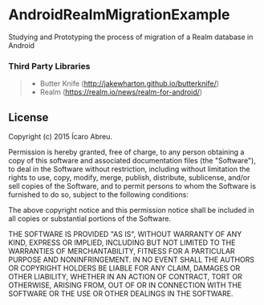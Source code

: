 # AndroidRealmMigrationExample
Studying and Prototyping the process of migration of a Realm database in Android

### Third Party Libraries
>- Butter Knife (http://jakewharton.github.io/butterknife/)
>- Realm (https://realm.io/news/realm-for-android/)

## License
Copyright (c) 2015 Ícaro Abreu.

  Permission is hereby granted, free of charge, to any person obtaining a copy of this software and associated documentation files (the "Software"), to deal in the Software without restriction, including without limitation the rights to use, copy, modify, merge, publish, distribute, sublicense, and/or sell copies of the Software, and to permit persons to whom the Software is furnished to do so, subject to the following conditions:

  The above copyright notice and this permission notice shall be included in all copies or substantial portions of the Software.

  THE SOFTWARE IS PROVIDED "AS IS", WITHOUT WARRANTY OF ANY KIND, EXPRESS OR IMPLIED, INCLUDING BUT NOT LIMITED TO THE WARRANTIES OF MERCHANTABILITY, FITNESS FOR A PARTICULAR PURPOSE AND NONINFRINGEMENT. IN NO EVENT SHALL THE AUTHORS OR COPYRIGHT HOLDERS BE LIABLE FOR ANY CLAIM, DAMAGES OR OTHER LIABILITY, WHETHER IN AN ACTION OF CONTRACT, TORT OR OTHERWISE, ARISING FROM, OUT OF OR IN CONNECTION WITH THE SOFTWARE OR THE USE OR OTHER DEALINGS IN THE SOFTWARE.
